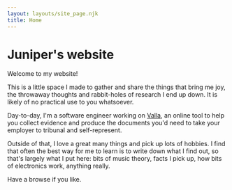 ```yaml
---
layout: layouts/site_page.njk
title: Home
---
```


# Juniper's website

Welcome to my website!

This is a little space I made to gather and share the things that bring me joy, the throwaway thoughts and rabbit-holes of research I end up down. It is likely of no practical use to you whatsoever.

Day-to-day, I'm a software engineer working on [Valla](https://valla.uk/), an online tool to help you collect evidence and produce the documents you'd need to take your employer to tribunal and self-represent.

Outside of that, I love a great many things and pick up lots of hobbies. I find that often the best way for me to learn is to write down what I find out, so that's largely what I put here: bits of music theory, facts I pick up, how bits of electronics work, anything really.

Have a browse if you like.
